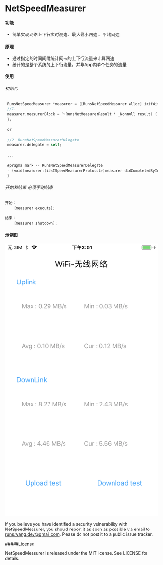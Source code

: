 # NetSpeedMeasurer
#### 功能
* 简单实现网络上下行实时测速、最大最小网速 、平均网速

#### 原理
* 通过指定的时间间隔统计网卡的上下行流量来计算网速
* 统计的是整个系统的上下行流量，并非App内单个任务的流量

#### 使用
###### 初始化
```swift 
 RunsNetSpeedMeasurer *measurer = [[RunsNetSpeedMeasurer alloc] initWithAccuracyLevel:5 interval:1.0];
 //1.
 measurer.measurerBlock = ^(RunsNetMeasurerResult * _Nonnull result) {
 };
 
 or
 
 //2. RunsNetSpeedMeasurerDelegate
 measurer.delegate = self;
 
 ...
 
 #pragma mark -- RunsNetSpeedMeasurerDelegate
 - (void)measurer:(id<ISpeedMeasurerProtocol>)measurer didCompletedByInterval:(RunsNetMeasurerResult *)result {
 }
```

###### 开始和结束 必须手动结束
```Java
开始：
    [measurer execute];

结束：
    [measurer shutdown];
```

#### 示例图

![IMG_0012.PNG](./IMG_0012.PNG)

If you believe you have identified a security vulnerability with NetSpeedMeasurer, you should report it as soon as possible via email to runs.wang.dev@gmail.com. Please do not post it to a public issue tracker.

#####License

NetSpeedMeasurer is released under the MIT license. See LICENSE for details.



